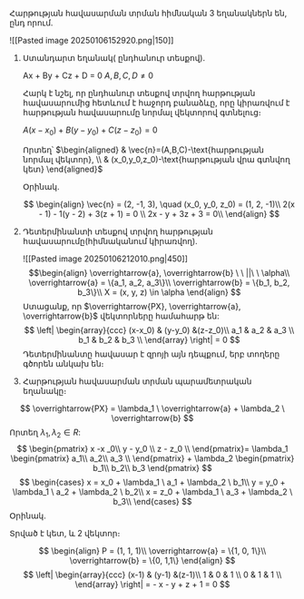 
Հարթության հավասարման տրման հիմնական 3 եղանակներն են, ընդ որում․


![[Pasted image 20250106152920.png|150]]

1. Ստանդարտ եղանակ( ընդհանուր տեսքով)․
   
   Ax + By + Cz + D = 0
   $A, B, C, D \neq 0$ 
   
   Հարկ է նշել, որ ընդհանուր տեսքով տրվող հարթության հավասարումից հետևում է հաջորդ բանաձևը, որը կիրառվում է հարթության հավասարումը նորմալ վեկտորով գտնելուց։ 
   
   $A(x-x_0)+B(y-y_0)+C(z-z_0)=0$
   
   Որտեղ՝
   $\begin{aligned} & \vec{n}=(A,B,C)-\text{հարթության նորմալ վեկտոր}, \\ & (x_0,y_0,z_0)-\text{հարթության վրա գտնվող կետ} \end{aligned}$
   
   Օրինակ․
   
   $$
   \begin{align}
   \vec{n} = (2, -1, 3), \quad (x_0, y_0, z_0) = (1, 2, -1)\\
   2(x - 1) - 1(y - 2) + 3(z + 1) = 0 \\
   2x - y + 3z + 3 = 0\\
   \end{align}
   $$
   
   
2. Դետերմինանտի տեսքով տրվող հարթության հավասարումը(հիմնականում կիրառվող)․
   
   ![[Pasted image 20250106212010.png|450]]
   $$\begin{align}
   \overrightarrow{a}, \overrightarrow{b} \ \ ||\ \ \alpha\\
   \overrightarrow{a} = \{a_1, a_2, a_3\}\\
   \overrightarrow{b} = \{b_1, b_2, b_3\}\\
   X = (x, y, z) \in \alpha
   \end{align}
   $$
Ստացանք, որ $\overrightarrow{PX}, \overrightarrow{a}, \overrightarrow{b}$ վեկտորները համահարթ են:
$$
\left|
\begin{array}{ccc}
(x-x_0) & (y-y_0) &(z-z_0)\\
a_1 & a_2 & a_3  \\ 
b_1 & b_2 & b_3 \\
\end{array} 
\right| = 0
$$
Դետերմինանտը հավասար է զրոյի այն դեպքում, երբ տողերը գծորեն անկախ են։

3. Հարթության հավասարման տրման պարամետրական եղանակը։

$$
\overrightarrow{PX} = \lambda_1 \ \overrightarrow{a} + \lambda_2 \ \overrightarrow{b}
$$
Որտեղ $\lambda_1, \lambda_2 \in R$:
$$
\begin{pmatrix}
x -x _0\\
y - y_0 \\ 
z - z_0 \\
\end{pmatrix}= \lambda_1
\begin{pmatrix}
a_1\\
a_2\\
a_3 \\
\end{pmatrix} + \lambda_2 
\begin{pmatrix}
b_1\\
b_2\\
b_3
\end{pmatrix}
$$
$$
\begin{cases}
x = x_0 + \lambda_1 \ a_1 + \lambda_2 \ b_1\\
y = y_0 + \lambda_1 \ a_2 + \lambda_2 \ b_2\\
x = z_0 + \lambda_1 \ a_3 + \lambda_2 \ b_3\\
\end{cases}
$$
Օրինակ․

Տրված է կետ, և 2 վեկտոր։

$$
\begin{align}
P = (1, 1, 1)\\
\overrightarrow{a} = \{1, 0, 1\}\\
\overrightarrow{b} = \{0, 1,1\}
\end{align}
$$
$$
\left|
\begin{array}{ccc}
(x-1) & (y-1) &(z-1)\\
1 & 0 & 1  \\ 
0 & 1 & 1 \\
\end{array} 
\right| = - x - y + z + 1 = 0
$$